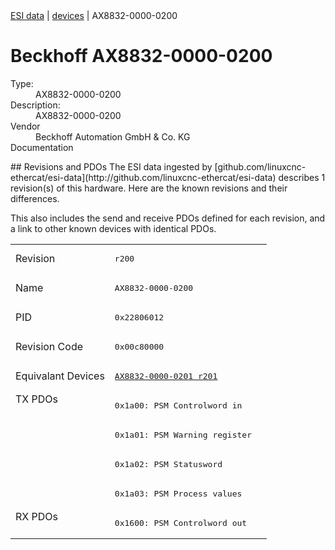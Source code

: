 <div class="nav"><a href="/esi-data">ESI data</a> | <a href="/esi-data/devices">devices</a> | AX8832-0000-0200</div>

#  Beckhoff AX8832-0000-0200

<dl>
  <dt>Type:</dt><dd>AX8832-0000-0200</dd>
  <dt>Description:</dt><dd>AX8832-0000-0200</dd>
  <dt>Vendor</dt><dd>Beckhoff Automation GmbH & Co. KG</dd>
  <dt>Documentation</dt><dd><a href=""></a></dd>
</dl>
## Revisions and PDOs
The ESI data ingested by [github.com/linuxcnc-ethercat/esi-data](http://github.com/linuxcnc-ethercat/esi-data) describes 1 revision(s) of this hardware.  Here are the known revisions and their differences.

This also includes the send and receive PDOs defined for each revision, and a link to other known devices with identical PDOs.

<table>
<tr >
<td class="first">Revision</td>
<td ><pre>r200</pre></td>
</tr>
<tr >
<td class="first">Name</td>
<td ><pre>AX8832-0000-0200</pre></td>
</tr>
<tr >
<td class="first">PID</td>
<td ><pre>0x22806012</pre></td>
</tr>
<tr >
<td class="first">Revision Code</td>
<td ><pre>0x00c80000</pre></td>
</tr>
<tr >
<td class="first">Equivalant Devices</td>
<td ><pre><a href="AX8832-0000-0201">AX8832-0000-0201 r201</a></pre></td>
</tr>
<tr class="txpdo pdosection">
<td class="first" rowspan=4 valign=top>TX PDOs</td>
<td><pre>0x1a00: PSM Controlword in</pre></td>
<td></td>
</tr>
<tr class="txpdo pdosection">
<td ><pre>0x1a01: PSM Warning register</pre></td>
</tr>
<tr class="txpdo pdosection">
<td ><pre>0x1a02: PSM Statusword</pre></td>
</tr>
<tr class="txpdo pdosection">
<td ><pre>0x1a03: PSM Process values</pre></td>
</tr>
<tr class="rxpdo pdosection">
<td class="first" rowspan=1 valign=top>RX PDOs</td>
<td><pre>0x1600: PSM Controlword out</pre></td>
<td></td>
</tr>
</table>
